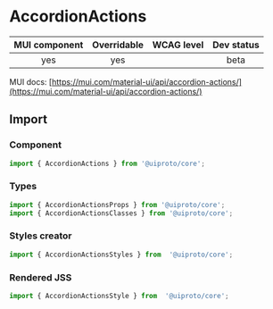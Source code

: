 # AccordionActions

MUI component | Overridable | WCAG level | Dev status
:-----------: | :---------: | :--------: | :------------:
yes | yes | | beta

MUI docs: [https://mui.com/material-ui/api/accordion-actions/](https://mui.com/material-ui/api/accordion-actions/)

## Import

### Component
```javascript
import { AccordionActions } from '@uiproto/core';
```
### Types
```javascript
import { AccordionActionsProps } from '@uiproto/core';
import { AccordionActionsClasses } from '@uiproto/core';
```

### Styles creator
```javascript
import { AccordionActionsStyles } from  '@uiproto/core';
```

### Rendered JSS
```javascript
import { AccordionActionsStyle } from  '@uiproto/core';
```
